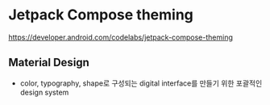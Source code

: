 # Jetpack Compose theming
https://developer.android.com/codelabs/jetpack-compose-theming

## Material Design
- color, typography, shape로 구성되는 digital interface를 만들기 위한 포괄적인 design system




